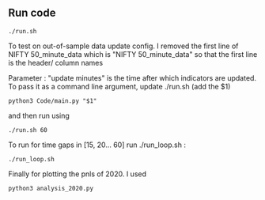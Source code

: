 ## Run code
```
./run.sh
```
To test on out-of-sample data update config. I removed the first line of NIFTY 50_minute_data which is "NIFTY 50_minute_data" so that the first line is the header/ column names

Parameter : "update minutes" is the time after which indicators are updated. To pass it as a command line argument, update ./run.sh (add the $1)
```
python3 Code/main.py "$1"
```
and then run using
```
./run.sh 60
```
To run for time gaps in [15, 20... 60] run ./run_loop.sh :
```
./run_loop.sh
```

Finally for plotting the pnls of 2020. I used
```
python3 analysis_2020.py
```
